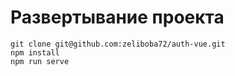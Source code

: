 # Развертывание проекта
```
git clone git@github.com:zeliboba72/auth-vue.git
npm install
npm run serve
```

